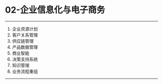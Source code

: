 # 02-企业信息化与电子商务

---
1. 企业资源计划
2. 客户关系管理
3. 供应链管理
4. 产品数据管理
5. 商业智能
6. 决策支持系统
7. 知识管理
8. 业务流程重组

---


